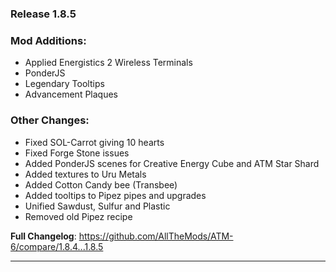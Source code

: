 ### Release 1.8.5
### Mod Additions:
* Applied Energistics 2 Wireless Terminals
* PonderJS
* Legendary Tooltips
* Advancement Plaques
### Other Changes:
* Fixed SOL-Carrot giving 10 hearts
* Fixed Forge Stone issues
* Added PonderJS scenes for Creative Energy Cube and ATM Star Shard
* Added textures to Uru Metals
* Added Cotton Candy bee (Transbee)
* Added tooltips to Pipez pipes and upgrades
* Unified Sawdust, Sulfur and Plastic
* Removed old Pipez recipe

**Full Changelog**: https://github.com/AllTheMods/ATM-6/compare/1.8.4...1.8.5

--------------------------------------------------------------------------------
